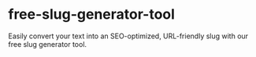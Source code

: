# free-slug-generator-tool
Easily convert your text into an SEO-optimized, URL-friendly slug with our free slug generator tool.
